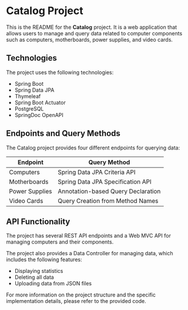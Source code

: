 
# Catalog Project

This is the README for the **Catalog** project. It is a web application that allows users to manage and query data related to computer components such as computers, motherboards, power supplies, and video cards.

## Technologies

The project uses the following technologies:

-   Spring Boot
-   Spring Data JPA
-   Thymeleaf
-   Spring Boot Actuator
-   PostgreSQL
-   SpringDoc OpenAPI

## Endpoints and Query Methods

The Catalog project provides four different endpoints for querying data:

|  Endpoint| Query Method |
|--|--|
| Computers | Spring Data JPA Criteria API |
| Motherboards | Spring Data JPA Specification API |
| Power Supplies | Annotation-based Query Declaration |
| Video Cards | Query Creation from Method Names |


## API Functionality

The project has several REST API endpoints and a Web MVC API for managing computers and their components.

The project also provides a Data Controller for managing data, which includes the following features:

-   Displaying statistics
-   Deleting all data
-   Uploading data from JSON files

For more information on the project structure and the specific implementation details, please refer to the provided code.